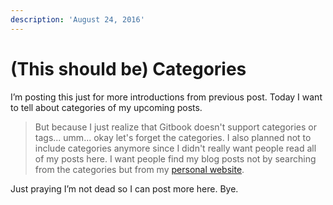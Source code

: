 ```yaml
---
description: 'August 24, 2016'
---
```


# \(This should be\) Categories

I’m posting this just for more introductions from previous post. Today I want to tell about categories of my upcoming posts.

> But because I just realize that Gitbook doesn't support categories or tags... umm... okay let's forget the categories. I also planned not to include categories anymore since I didn't really want people read all of my posts here. I want people find my blog posts not by searching from the categories but from my [personal website](https://realicejoanne.github.io/).

Just praying I’m not dead so I can post more here. Bye.

